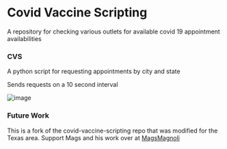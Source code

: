 # Covid Vaccine Scripting

A repository for checking various outlets for available covid 19 appointment availabilities

### CVS
A python script for requesting appointments by city and state

Sends requests on a 10 second interval

![image](https://user-images.githubusercontent.com/4146037/112878373-d8fe3f80-9095-11eb-8dbc-87a3037d8542.png)

### Future Work
This is a fork of the covid-vaccine-scripting repo that was modified for the Texas area. Support Mags and his work over at [MagsMagnoli](https://github.com/MagsMagnoli)

